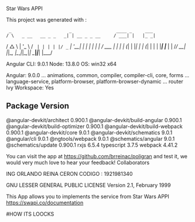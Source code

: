 Star Wars APPI

This project was generated with :

     _                      _                 ____ _     ___
    / \   _ __   __ _ _   _| | __ _ _ __     / ___| |   |_ _|
   / △ \ | '_ \ / _` | | | | |/ _` | '__|   | |   | |    | |
  / ___ \| | | | (_| | |_| | | (_| | |      | |___| |___ | |
 /_/   \_\_| |_|\__, |\__,_|_|\__,_|_|       \____|_____|___|
                |___/


Angular CLI: 9.0.1
Node: 13.8.0
OS: win32 x64

Angular: 9.0.0
... animations, common, compiler, compiler-cli, core, forms
... language-service, platform-browser, platform-browser-dynamic
... router
Ivy Workspace: Yes

Package                           Version
-----------------------------------------------------------
@angular-devkit/architect         0.900.1
@angular-devkit/build-angular     0.900.1
@angular-devkit/build-optimizer   0.900.1
@angular-devkit/build-webpack     0.900.1
@angular-devkit/core              9.0.1
@angular-devkit/schematics        9.0.1
@angular/cli                      9.0.1
@ngtools/webpack                  9.0.1
@schematics/angular               9.0.1
@schematics/update                0.900.1
rxjs                              6.5.4
typescript                        3.7.5
webpack                           4.41.2

You can visit the app at https://github.com/brreinac/poligran and test it, we would very much love to hear your feedback!
Collaborators

ING ORLANDO REINA CERON 
CODIGO : 1921981340

 GNU LESSER GENERAL PUBLIC LICENSE
		       Version 2.1, February 1999


This App allows you to implements the service from Star Wars APPI 
https://swapi.co/documentation

#HOW ITS LOOCKS




